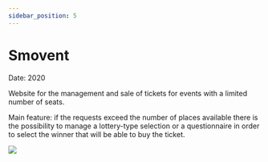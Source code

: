 ```yaml
---
sidebar_position: 5
---
```


# Smovent

<div >
<p style={{textAlign: 'right'}}>Date: 2020</p>
</div>

Website for the management and sale of tickets for events with a limited number of seats. 

Main feature: if the requests exceed the number of places available there is the possibility to manage a lottery-type selection or a questionnaire in order to select the winner that will be able to buy the ticket.


<div style={{textAlign: 'center'}}>
  <img src="/MyPortfolio/img/smovent.jpeg" />
</div>